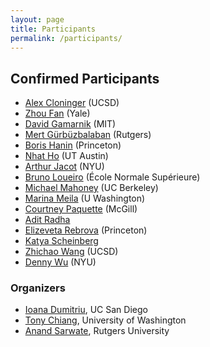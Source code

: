 ```yaml
---
layout: page
title: Participants
permalink: /participants/
---
```



## Confirmed Participants

* [Alex Cloninger](https://sites.google.com/ucsd.edu/alexandercloninger) (UCSD)
* [Zhou Fan](http://www.stat.yale.edu/~zf59/) (Yale)
* [David Gamarnik](https://mitsloan.mit.edu/faculty/directory/david-d-gamarnik) (MIT)
* [Mert Gürbüzbalaban](https://mert-g.org/) (Rutgers)
* [Boris Hanin](https://boris-hanin.github.io/) (Princeton)
* [Nhat Ho](https://nhatptnk8912.github.io/) (UT Austin)
* [Arthur Jacot](https://sites.google.com/view/arthurjacot/) (NYU)
* [Bruno Loueiro](https://brloureiro.github.io/) (École Normale Supérieure)
* [Michael Mahoney](https://www.stat.berkeley.edu/~mmahoney/) (UC Berkeley)
* [Marina Meila](https://sites.stat.washington.edu/mmp/) (U Washington)
* [Courtney Paquette](https://cypaquette.github.io/) (McGill)
* [Adit Radha](https://aditradha.com/)
* [Elizeveta Rebrova](https://erebrova.github.io/) (Princeton)
* [Katya Scheinberg](https://scheinberg.engineering.cornell.edu/)
* [Zhichao Wang](https://mathweb.ucsd.edu/~zhw036/) (UCSD)
* [Denny Wu](https://dennywu1.github.io/) (NYU)


### Organizers

* [Ioana Dumitriu](https://www.math.ucsd.edu/people/profiles/ioana-dumitriu/), UC San Diego
* [Tony Chiang](https://math.washington.edu/people/tony-chiang), University of Washington
* [Anand Sarwate](https://adsarwate.github.io/), Rutgers University